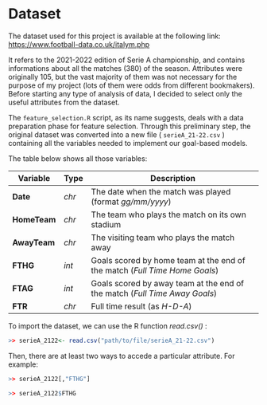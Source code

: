 # Dataset
The dataset used for this project is available at the following link: https://www.football-data.co.uk/italym.php

It refers to the 2021-2022 edition of Serie A championship, and contains informations about all the matches (380) of the season. 
Attributes were originally 105, but the vast majority of them was not necessary for the purpose of my project (lots of them were odds from different bookmakers).
Before starting any type of analysis of data, I decided to select only the useful attributes from the dataset.

The `feature_selection.R` script, as its name suggests, deals with a data preparation phase for feature selection. Through this preliminary step, the original
dataset was converted into a new file ( `serieA_21-22.csv` ) containing all the variables needed to implement our goal-based models.

The table below shows all those variables:

<div align="center">
    
  Variable      | Type   | Description                                                               |
  ------------- |------- | ----------------------------------------------------------------------------
  **Date**      | _chr_  | The date when the match was played (format *gg/mm/yyyy*)                   |
  **HomeTeam**  | _chr_  | The team who plays the match on its own stadium                            |
  **AwayTeam**  | _chr_  | The visiting team who plays the match away                                 |
  **FTHG**      | _int_  | Goals scored by home team at the end of the match (*Full Time Home Goals*) |
  **FTAG**      | _int_  | Goals scored by away team at the end of the match (*Full Time Away Goals*) |                                   
  **FTR**       | _chr_  | Full time result (as *H-D-A*)                                              |

</div>

To import the dataset, we can use the R function *read.csv()* :
```r
>> serieA_2122<- read.csv("path/to/file/serieA_21-22.csv")
```
Then, there are at least two ways to accede a particular attribute. For example:

```r
>> serieA_2122[,"FTHG"]

>> serieA_2122$FTHG
```
